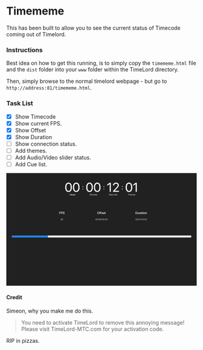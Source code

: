 # Timememe

This has been built to allow you to see the current status of Timecode coming out of Timelord.

### Instructions
Best idea on how to get this running, is to simply copy the `timememe.html` file and the `dist` folder into your `www` folder within the TimeLord directory.

Then, simply browse to the normal timelord webpage - but go to `http://address:81/timememe.html`.

### Task List
- [x] Show Timecode
- [x] Show current FPS.
- [x] Show Offset
- [x] Show Duration
- [ ] Show connection status.
- [ ] Add themes.
- [ ] Add Audio/Video slider status.
- [ ] Add Cue list.

![Timememe](img/timememe.png)


#### Credit
Simeon, why you make me do this.


> You need to activate TimeLord to remove this annoying message!
> Please visit TimeLord-MTC.com for your activation code.

RIP in pizzas.